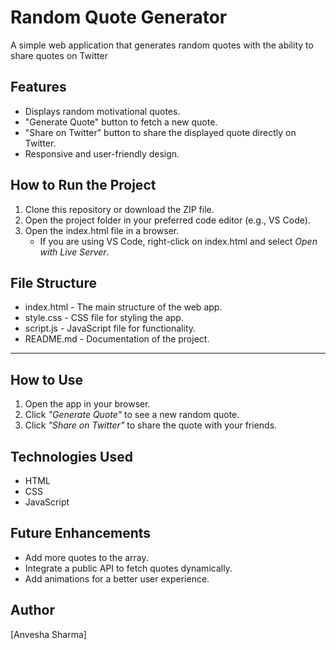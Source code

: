# Random Quote Generator

A simple web application that generates random quotes with the ability to share quotes on Twitter

## Features
- Displays random motivational quotes.
- "Generate Quote" button to fetch a new quote.
- "Share on Twitter" button to share the displayed quote directly on Twitter.
- Responsive and user-friendly design.


## How to Run the Project
1. Clone this repository or download the ZIP file.
2. Open the project folder in your preferred code editor (e.g., VS Code).
3. Open the index.html file in a browser.
   - If you are using VS Code, right-click on index.html and select *Open with Live Server*.


## File Structure
- index.html - The main structure of the web app.
- style.css - CSS file for styling the app.
- script.js - JavaScript file for functionality.
- README.md - Documentation of the project.

---

## How to Use
1. Open the app in your browser.
2. Click *"Generate Quote"* to see a new random quote.
3. Click *"Share on Twitter"* to share the quote with your friends.

## Technologies Used
- HTML
- CSS
- JavaScript

## Future Enhancements
- Add more quotes to the array.
- Integrate a public API to fetch quotes dynamically.
- Add animations for a better user experience.


## Author
 [Anvesha Sharma]
